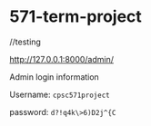 # 571-term-project
//testing


http://127.0.0.1:8000/admin/

Admin login information

Username: ```cpsc571project```

password: ```d?!q4k\>6)D2j^{C```
